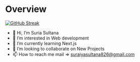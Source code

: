 # Overview

[![GitHub Streak](https://github-readme-streak-stats.herokuapp.com?user=suraiyasultana826&theme=prussian)](https://git.io/streak-stats)

- 👋 Hi, I’m Suria Sultana
- 👀 I’m interested in Web development
- 🌱 I’m currently learning Next.js
- 💞️ I’m looking to collaborate on New Projects
- 📫 How to reach me mail => suraiyasultana826@gmail.com

<!---
suraiyasultana826/suraiyasultana826 is a ✨ special ✨ repository because its `README.md` (this file) appears on your GitHub profile.
You can click the Preview link to take a look at your changes.
--->
